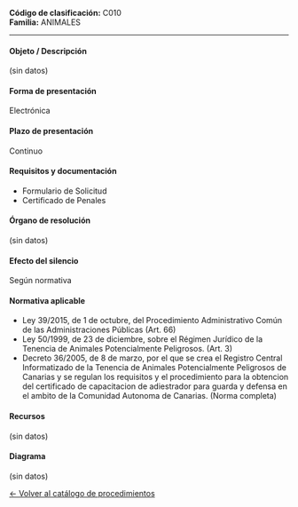 
**Código de clasificación:** C010  
**Familia:** ANIMALES

---

#### Objeto / Descripción

(sin datos)

#### Forma de presentación

Electrónica

#### Plazo de presentación

Continuo

#### Requisitos y documentación


- Formulario de Solicitud
- Certificado de Penales

#### Órgano de resolución

(sin datos)

#### Efecto del silencio

Según normativa

#### Normativa aplicable


- Ley 39/2015, de 1 de octubre, del Procedimiento Administrativo Común de las Administraciones Públicas (Art. 66)
- Ley 50/1999, de 23 de diciembre, sobre el Régimen Jurídico de la Tenencia de Animales Potencialmente Peligrosos. (Art. 3)
- Decreto 36/2005, de 8 de marzo, por el que se crea el Registro Central Informatizado de la Tenencia de Animales Potencialmente Peligrosos de Canarias y se regulan los requisitos y el procedimiento para la obtencion del certificado de capacitacion de adiestrador para guarda y defensa en el ambito de la Comunidad Autonoma de Canarias. (Norma completa)

#### Recursos

(sin datos)

#### Diagrama

(sin datos)

 
[← Volver al catálogo de procedimientos](../buscador.md)
